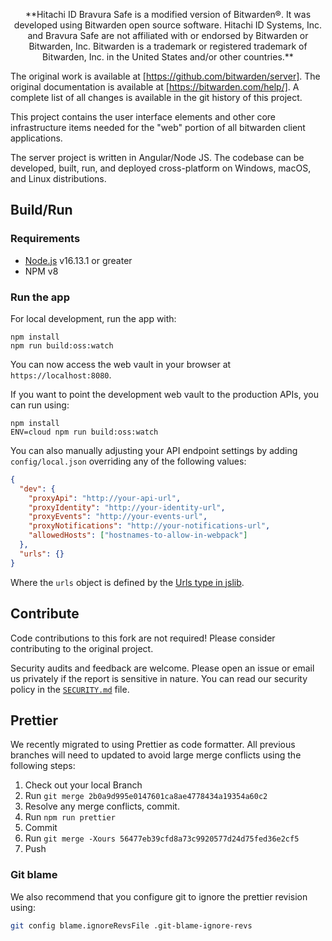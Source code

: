 <p align="center">
**Hitachi ID Bravura Safe is a modified version of Bitwarden®. It was developed using Bitwarden open source software.  
Hitachi ID Systems, Inc. and Bravura Safe are not affiliated with or endorsed by Bitwarden or Bitwarden, Inc.  
Bitwarden is a trademark or registered trademark of Bitwarden, Inc. in the United States and/or other countries.**


The original work is available at [https://github.com/bitwarden/server].
The original documentation is available at [https://bitwarden.com/help/].
A complete list of all changes is available in the git history of this project.

This project contains the user interface elements and other core infrastructure items needed for the "web" portion of all bitwarden client applications.

The server project is written in Angular/Node JS.  The codebase can be developed, built, run, and deployed cross-platform on Windows, macOS, and Linux distributions.


</p>

## Build/Run

### Requirements

- [Node.js](https://nodejs.org) v16.13.1 or greater
- NPM v8

### Run the app

For local development, run the app with:

```
npm install
npm run build:oss:watch
```

You can now access the web vault in your browser at `https://localhost:8080`.

If you want to point the development web vault to the production APIs, you can run using:

```
npm install
ENV=cloud npm run build:oss:watch
```

You can also manually adjusting your API endpoint settings by adding `config/local.json` overriding any of the following values:

```json
{
  "dev": {
    "proxyApi": "http://your-api-url",
    "proxyIdentity": "http://your-identity-url",
    "proxyEvents": "http://your-events-url",
    "proxyNotifications": "http://your-notifications-url",
    "allowedHosts": ["hostnames-to-allow-in-webpack"]
  },
  "urls": {}
}
```

Where the `urls` object is defined by the [Urls type in jslib](https://github.com/hitachi-id/bravura-safe_jslib/blob/master/common/src/abstractions/environment.service.ts).

## Contribute

Code contributions to this fork are not required! Please consider contributing to the original project.

Security audits and feedback are welcome. Please open an issue or email us privately if the report is sensitive in nature. You can read our security policy in the [`SECURITY.md`](SECURITY.md) file.

## Prettier

We recently migrated to using Prettier as code formatter. All previous branches will need to updated to avoid large merge conflicts using the following steps:

1. Check out your local Branch
2. Run `git merge 2b0a9d995e0147601ca8ae4778434a19354a60c2`
3. Resolve any merge conflicts, commit.
4. Run `npm run prettier`
5. Commit
6. Run `git merge -Xours 56477eb39cfd8a73c9920577d24d75fed36e2cf5`
7. Push

### Git blame

We also recommend that you configure git to ignore the prettier revision using:

```bash
git config blame.ignoreRevsFile .git-blame-ignore-revs
```

